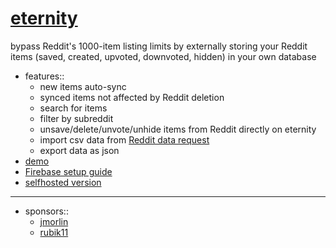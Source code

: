 # [eternity](https://eternity.portals.sh)

bypass Reddit's 1000-item listing limits by externally storing your Reddit items (saved, created, upvoted, downvoted, hidden) in your own database

- features::
	- new items auto-sync
	- synced items not affected by Reddit deletion
	- search for items
	- filter by subreddit
	- unsave/delete/unvote/unhide items from Reddit directly on eternity
	- import csv data from [Reddit data request](https://www.reddit.com/settings/data-request)
	- export data as json
- [demo](https://www.youtube.com/watch?v=4pxXM98ewIc)
- [Firebase setup guide](https://www.youtube.com/watch?v=KPxppovc56A)
- [selfhosted version](https://github.com/jc9108/expanse)

<hr/>

- sponsors::
	- [jmorlin](https://github.com/jmorlin)
	- [rubik11](https://github.com/rubik11)
